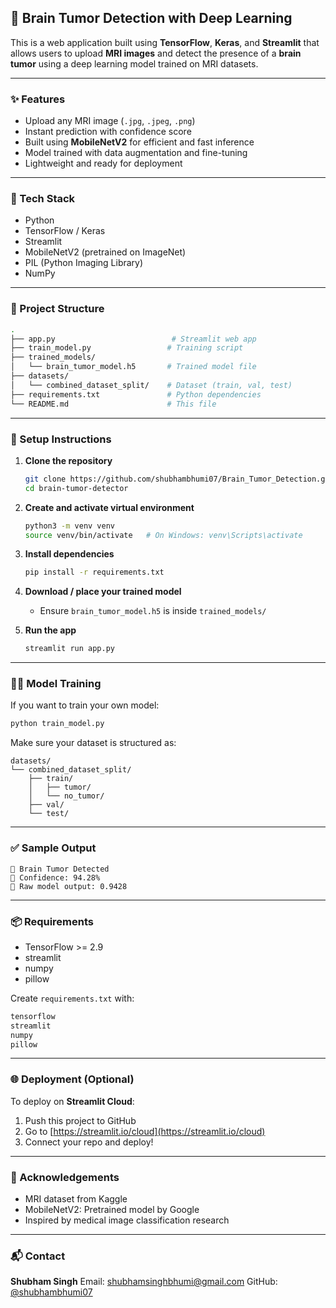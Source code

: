 ## 🧠 Brain Tumor Detection with Deep Learning

This is a web application built using **TensorFlow**, **Keras**, and **Streamlit** that allows users to upload **MRI images** and detect the presence of a **brain tumor** using a deep learning model trained on MRI datasets.

---
### ✨ Features

* Upload any MRI image (`.jpg`, `.jpeg`, `.png`)
* Instant prediction with confidence score
* Built using **MobileNetV2** for efficient and fast inference
* Model trained with data augmentation and fine-tuning
* Lightweight and ready for deployment

---

### 🧰 Tech Stack

* Python
* TensorFlow / Keras
* Streamlit
* MobileNetV2 (pretrained on ImageNet)
* PIL (Python Imaging Library)
* NumPy

---

### 📁 Project Structure

```bash
.
├── app.py                          # Streamlit web app
├── train_model.py                 # Training script
├── trained_models/
│   └── brain_tumor_model.h5       # Trained model file
├── datasets/
│   └── combined_dataset_split/    # Dataset (train, val, test)
├── requirements.txt               # Python dependencies
└── README.md                      # This file
```

---

### 🔧 Setup Instructions

1. **Clone the repository**

   ```bash
   git clone https://github.com/shubhambhumi07/Brain_Tumor_Detection.git
   cd brain-tumor-detector
   ```

2. **Create and activate virtual environment**

   ```bash
   python3 -m venv venv
   source venv/bin/activate   # On Windows: venv\Scripts\activate
   ```

3. **Install dependencies**

   ```bash
   pip install -r requirements.txt
   ```

4. **Download / place your trained model**

   * Ensure `brain_tumor_model.h5` is inside `trained_models/`

5. **Run the app**

   ```bash
   streamlit run app.py
   ```

---

### 🏋️‍♂️ Model Training

If you want to train your own model:

```bash
python train_model.py
```

Make sure your dataset is structured as:

```
datasets/
└── combined_dataset_split/
    ├── train/
    │   ├── tumor/
    │   └── no_tumor/
    ├── val/
    └── test/
```

---

### ✅ Sample Output

```
🧠 Brain Tumor Detected
🧪 Confidence: 94.28%
🧮 Raw model output: 0.9428
```

---

### 📦 Requirements

* TensorFlow >= 2.9
* streamlit
* numpy
* pillow

Create `requirements.txt` with:

```txt
tensorflow
streamlit
numpy
pillow
```

---

### 🌐 Deployment (Optional)

To deploy on **Streamlit Cloud**:

1. Push this project to GitHub
2. Go to [https://streamlit.io/cloud](https://streamlit.io/cloud)
3. Connect your repo and deploy!

---

### 🤝 Acknowledgements

* MRI dataset from Kaggle
* MobileNetV2: Pretrained model by Google
* Inspired by medical image classification research

---

### 📬 Contact

**Shubham Singh**
Email: [shubhamsinghbhumi@gmail.com](mailto:shubhamsinghbhumi@gmail.com)
GitHub: [@shubhambhumi07](https://github.com/shubhambhumi07)
